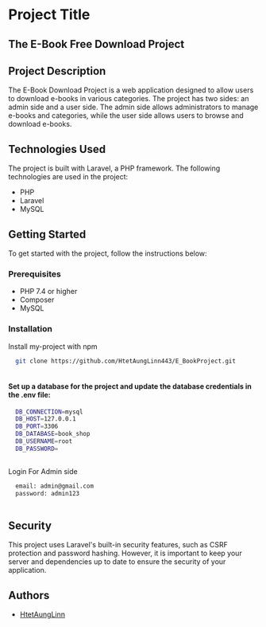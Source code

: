 # Project Title
## The E-Book Free Download Project 

## Project Description

The E-Book Download Project is a web application designed to allow users to download e-books in various categories. The project has two sides: an admin side and a user side. The admin side allows administrators to manage e-books and categories, while the user side allows users to browse and download e-books.

## Technologies Used

The project is built with Laravel, a PHP framework. The following technologies are used in the project:

- PHP
- Laravel
- MySQL 

## Getting Started 

To get started with the project, follow the instructions below:

### Prerequisites
- PHP 7.4 or higher
- Composer
- MySQL

### Installation

Install my-project with npm

```bash
  git clone https://github.com/HtetAungLinn443/E_BookProject.git
  
```

#### Set up a database for the project and update the database credentials in the .env file:

```bash
  DB_CONNECTION=mysql
  DB_HOST=127.0.0.1
  DB_PORT=3306
  DB_DATABASE=book_shop
  DB_USERNAME=root
  DB_PASSWORD=
  
```

Login For Admin side
```bash
  email: admin@gmail.com
  password: admin123
  
```

## Security
This project uses Laravel's built-in security features, such as CSRF protection and password hashing. However, it is important to keep your server and dependencies up to date to ensure the security of your application.

## Authors

- [HtetAungLinn](https://github.com/HtetAungLinn443)

